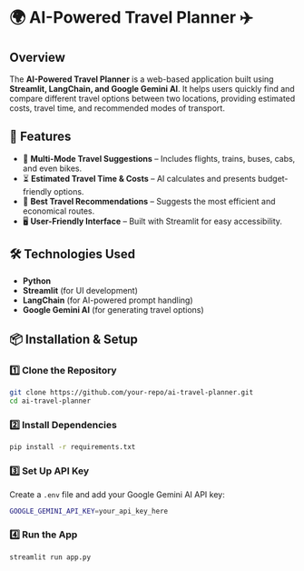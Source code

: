 # 🌍 AI-Powered Travel Planner ✈️

## Overview
The **AI-Powered Travel Planner** is a web-based application built using **Streamlit, LangChain, and Google Gemini AI**. It helps users quickly find and compare different travel options between two locations, providing estimated costs, travel time, and recommended modes of transport.

## 🚀 Features
- 📌 **Multi-Mode Travel Suggestions** – Includes flights, trains, buses, cabs, and even bikes.
- ⏳ **Estimated Travel Time & Costs** – AI calculates and presents budget-friendly options.
- 🎯 **Best Travel Recommendations** – Suggests the most efficient and economical routes.
- 🖥 **User-Friendly Interface** – Built with Streamlit for easy accessibility.

## 🛠️ Technologies Used
- **Python** 
- **Streamlit** (for UI development)
- **LangChain** (for AI-powered prompt handling)
- **Google Gemini AI** (for generating travel options)

## 📦 Installation & Setup
### 1️⃣ Clone the Repository
```bash
git clone https://github.com/your-repo/ai-travel-planner.git
cd ai-travel-planner
```

### 2️⃣ Install Dependencies
```bash
pip install -r requirements.txt
```

### 3️⃣ Set Up API Key
Create a `.env` file and add your Google Gemini AI API key:
```bash
GOOGLE_GEMINI_API_KEY=your_api_key_here
```

### 4️⃣ Run the App
```bash
streamlit run app.py
```



